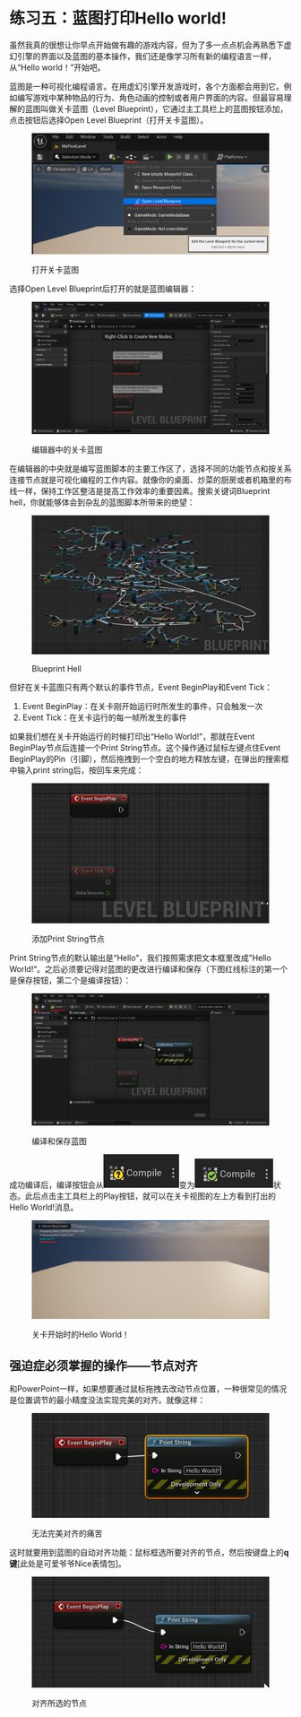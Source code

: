 # 练习五：蓝图打印Hello world!

虽然我真的很想让你早点开始做有趣的游戏内容，但为了多一点点机会再熟悉下虚幻引擎的界面以及蓝图的基本操作，我们还是像学习所有新的编程语言一样，从“Hello world！”开始吧。

蓝图是一种可视化编程语言。在用虚幻引擎开发游戏时，各个方面都会用到它。例如编写游戏中某种物品的行为、角色动画的控制或者用户界面的内容。但最容易理解的蓝图叫做关卡蓝图（Level Blueprint），它通过主工具栏上的蓝图按钮添加，点击按钮后选择Open Level Blueprint（打开关卡蓝图）。

<figure><img src=".gitbook/assets/image (6).png" alt=""><figcaption><p>打开关卡蓝图</p></figcaption></figure>

选择Open Level Blueprint后打开的就是蓝图编辑器：

<figure><img src=".gitbook/assets/image (7).png" alt=""><figcaption><p>编辑器中的关卡蓝图</p></figcaption></figure>

在编辑器的中央就是编写蓝图脚本的主要工作区了，选择不同的功能节点和按关系连接节点就是可视化编程的工作内容。就像你的桌面、炒菜的厨房或者机箱里的布线一样，保持工作区整洁是提高工作效率的重要因素。搜索关键词Blueprint hell，你就能够体会到杂乱的蓝图脚本所带来的绝望：

<figure><img src=".gitbook/assets/image (8).png" alt=""><figcaption><p>Blueprint Hell</p></figcaption></figure>

但好在关卡蓝图只有两个默认的事件节点，Event BeginPlay和Event Tick：

1. Event BeginPlay：在关卡刚开始运行时所发生的事件，只会触发一次
2. Event Tick：在关卡运行的每一帧所发生的事件

如果我们想在关卡开始运行的时候打印出“Hello World!”，那就在Event BeginPlay节点后连接一个Print String节点。这个操作通过鼠标左键点住Event BeginPlay的Pin（引脚），然后拖拽到一个空白的地方释放左键，在弹出的搜索框中输入print string后，按回车来完成：

<figure><img src=".gitbook/assets/UnrealEditor_VwEBYI1jHf.gif" alt=""><figcaption><p>添加Print String节点</p></figcaption></figure>

Print String节点的默认输出是“Hello”，我们按照需求把文本框里改成”Hello World!“。之后必须要记得对蓝图的更改进行编译和保存（下图红线标注的第一个是保存按钮，第二个是编译按钮）：

<figure><img src=".gitbook/assets/image (1).png" alt=""><figcaption><p>编译和保存蓝图</p></figcaption></figure>

成功编译后，编译按钮会从<img src=".gitbook/assets/image (2).png" alt="" data-size="line">变为<img src=".gitbook/assets/image (3).png" alt="" data-size="line">状态。此后点击主工具栏上的Play按钮，就可以在关卡视图的左上方看到打出的Hello World!消息。

<figure><img src=".gitbook/assets/image.png" alt=""><figcaption><p>关卡开始时的Hello World！</p></figcaption></figure>

## 强迫症必须掌握的操作——节点对齐

和PowerPoint一样，如果想要通过鼠标拖拽去改动节点位置，一种很常见的情况是位置调节的最小精度没法实现完美的对齐。就像这样：

<figure><img src=".gitbook/assets/UnrealEditor_gHGrrJ8JXO.gif" alt=""><figcaption><p>无法完美对齐的痛苦</p></figcaption></figure>

这时就要用到蓝图的自动对齐功能：鼠标框选所要对齐的节点，然后按键盘上的**q键**\[此处是可爱爷爷Nice表情包]。

<figure><img src=".gitbook/assets/UnrealEditor_sGFPUvR4HR.gif" alt=""><figcaption><p>对齐所选的节点</p></figcaption></figure>
